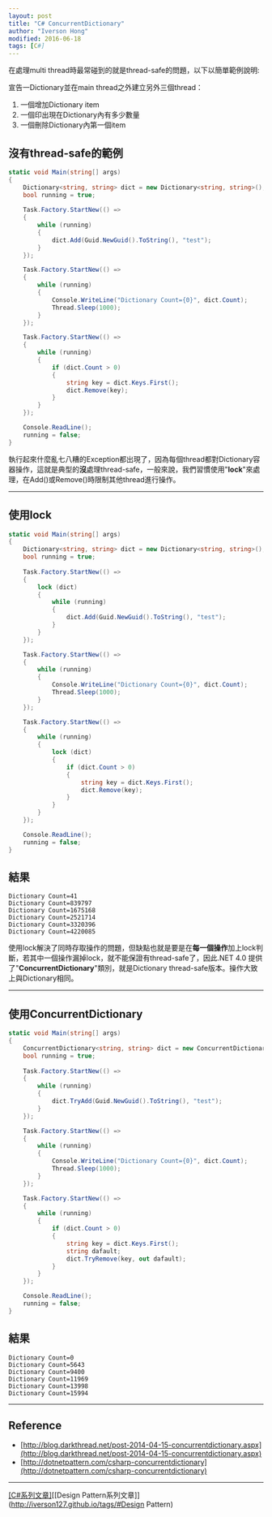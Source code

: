 ```yaml
---
layout: post
title: "C# ConcurrentDictionary"
author: "Iverson Hong"
modified: 2016-06-18
tags: [C#]
---
```


在處理multi thread時最常碰到的就是thread-safe的問題，以下以簡單範例說明:

宣告一Dictionary並在main thread之外建立另外三個thread：

1. 一個增加Dictionary item
2. 一個印出現在Dictionary內有多少數量
3. 一個刪除Dictionary內第一個item

## 沒有thread-safe的範例 ##

~~~csharp
static void Main(string[] args)
{
    Dictionary<string, string> dict = new Dictionary<string, string>();
    bool running = true;
            
    Task.Factory.StartNew(() =>
    {
        while (running)
        {
            dict.Add(Guid.NewGuid().ToString(), "test");
        }
    });

    Task.Factory.StartNew(() =>
    {
        while (running)
        {
            Console.WriteLine("Dictionary Count={0}", dict.Count);
            Thread.Sleep(1000);
        }
    });

    Task.Factory.StartNew(() =>
    {
        while (running)
        {
            if (dict.Count > 0)
            {
                string key = dict.Keys.First();
                dict.Remove(key);
            }
        }
    });

    Console.ReadLine();
    running = false;
}
~~~

執行起來什麼亂七八糟的Exception都出現了，因為每個thread都對Dictionary容器操作，這就是典型的**沒**處理thread-safe，一般來說，我們習慣使用"**lock**"來處理，在Add()或Remove()時限制其他thread進行操作。

----------

## 使用lock ##

~~~csharp
static void Main(string[] args)
{
    Dictionary<string, string> dict = new Dictionary<string, string>();
    bool running = true;
            
    Task.Factory.StartNew(() =>
    {
        lock (dict)
        {
            while (running)
            {
                dict.Add(Guid.NewGuid().ToString(), "test");
            }
        }
    });

    Task.Factory.StartNew(() =>
    {
        while (running)
        {
            Console.WriteLine("Dictionary Count={0}", dict.Count);
            Thread.Sleep(1000);
        }
    });

    Task.Factory.StartNew(() =>
    {
        while (running)
        {
            lock (dict)
            {
                if (dict.Count > 0)
                {
                    string key = dict.Keys.First();
                    dict.Remove(key);
                }
            }
        }
    });

    Console.ReadLine();
    running = false;
}
~~~

## 結果 ##

    Dictionary Count=41
    Dictionary Count=839797
    Dictionary Count=1675168
    Dictionary Count=2521714
    Dictionary Count=3320396
    Dictionary Count=4220085

使用lock解決了同時存取操作的問題，但缺點也就是要是在**每一個操作**加上lock判斷，若其中一個操作漏掉lock，就不能保證有thread-safe了，因此.NET 4.0 提供了"**ConcurrentDictionary**"類別，就是Dictionary thread-safe版本。操作大致上與Dictionary相同。

----------

## 使用ConcurrentDictionary ##

~~~csharp
static void Main(string[] args)
{
    ConcurrentDictionary<string, string> dict = new ConcurrentDictionary<string, string>();
    bool running = true;
            
    Task.Factory.StartNew(() =>
    {
        while (running)
        {
            dict.TryAdd(Guid.NewGuid().ToString(), "test");
        }
    });

    Task.Factory.StartNew(() =>
    {
        while (running)
        {
            Console.WriteLine("Dictionary Count={0}", dict.Count);
            Thread.Sleep(1000);
        }
    });

    Task.Factory.StartNew(() =>
    {
        while (running)
        {
            if (dict.Count > 0)
            {
                string key = dict.Keys.First();
                string dafault;
                dict.TryRemove(key, out dafault);
            }
        }
    });

    Console.ReadLine();
    running = false;
}
~~~

## 結果 ##

    Dictionary Count=0
    Dictionary Count=5643
    Dictionary Count=9400
    Dictionary Count=11969
    Dictionary Count=13998
    Dictionary Count=15994
    
----------

## Reference ##

- [http://blog.darkthread.net/post-2014-04-15-concurrentdictionary.aspx](http://blog.darkthread.net/post-2014-04-15-concurrentdictionary.aspx)
- [http://dotnetpattern.com/csharp-concurrentdictionary](http://dotnetpattern.com/csharp-concurrentdictionary)

----------

[[C#系列文章]](http://iverson127.github.io/tags/#C#)[[Design Pattern系列文章]](http://iverson127.github.io/tags/#Design Pattern)